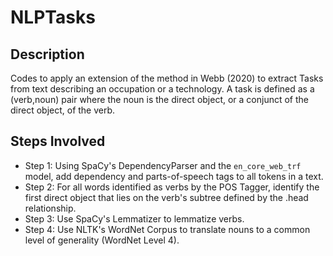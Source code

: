 # NLPTasks

## Description  
Codes to apply an extension of the method in Webb (2020) to extract Tasks from text describing an occupation or a technology. A task is defined as a (verb,noun) pair where the noun is the direct object, or a conjunct of the direct object, of the verb.

## Steps Involved

* Step 1: Using SpaCy's DependencyParser and the ``en_core_web_trf`` model, add dependency and parts-of-speech tags to all tokens in a text. 
* Step 2: For all words identified as verbs by the POS Tagger, identify the first direct object that lies on the verb's subtree defined by the .head relationship. 
* Step 3: Use SpaCy's Lemmatizer to lemmatize verbs. 
* Step 4: Use NLTK's WordNet Corpus to translate nouns to a common level of generality (WordNet Level 4). 
